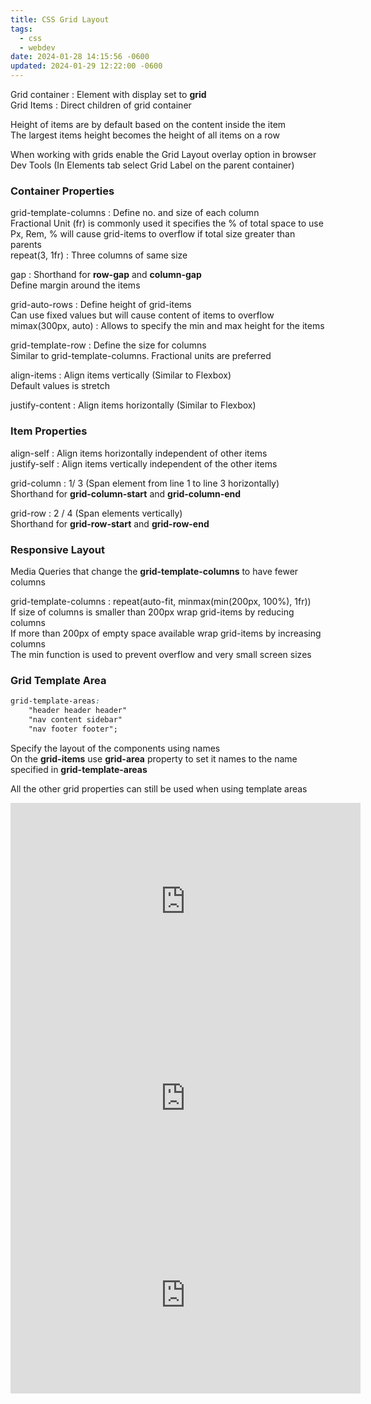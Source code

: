 ```yaml
---
title: CSS Grid Layout
tags:
  - css
  - webdev
date: 2024-01-28 14:15:56 -0600
updated: 2024-01-29 12:22:00 -0600
---
```


Grid container : Element with display set to **grid**  
Grid Items : Direct children of grid container

Height of items are by default based on the content inside the item  
The largest items height becomes the height of all items on a row

When working with grids enable the Grid Layout overlay option in browser Dev Tools (In Elements tab select Grid Label on the parent container)

### Container Properties

grid-template-columns : Define no. and size of each column  
Fractional Unit (fr) is commonly used it specifies the % of total space to use  
Px, Rem, % will cause grid-items to overflow if total size greater than parents  
repeat(3, 1fr) : Three columns of same size

gap : Shorthand for **row-gap** and **column-gap**  
Define margin around the items

grid-auto-rows : Define height of grid-items  
Can use fixed values but will cause content of items to overflow  
mimax(300px, auto) : Allows to specify the min and max height for the items

grid-template-row : Define the size for columns  
Similar to grid-template-columns. Fractional units are preferred

align-items : Align items vertically (Similar to Flexbox)  
Default values is stretch

justify-content : Align items horizontally (Similar to Flexbox)

### Item Properties

align-self : Align items horizontally independent of other items  
justify-self : Align items vertically independent of the other items

grid-column : 1/ 3 (Span element from line 1 to line 3  horizontally)  
Shorthand for **grid-column-start** and **grid-column-end**

grid-row : 2 / 4 (Span elements vertically)  
Shorthand for **grid-row-start** and **grid-row-end**

### Responsive Layout

Media Queries that change the **grid-template-columns** to have fewer columns

grid-template-columns : repeat(auto-fit, minmax(min(200px, 100%), 1fr))  
If size of columns is smaller than 200px wrap grid-items by reducing columns  
If more than 200px of empty space available wrap grid-items by increasing columns  
The min function is used to prevent overflow and very small screen sizes

### Grid Template Area

````css
grid-template-areas:
	"header header header"
	"nav content sidebar"
	"nav footer footer";
````

Specify the layout of the components using names  
On the **grid-items** use **grid-area** property to set it names to the name specified in **grid-template-areas**

All the other grid properties can still be used when using template areas

<iframe width="560" height="315" src="https://www.youtube-nocookie.com/embed/0xMQfnTU6oo?si=JcgVJ37ye8EEqlLy" title="YouTube video player" frameborder="0" allow="accelerometer; autoplay; clipboard-write; encrypted-media; gyroscope; picture-in-picture; web-share" allowfullscreen></iframe>

<iframe width="560" height="315" src="https://www.youtube-nocookie.com/embed/rg7Fvvl3taU?si=rRfd1BEffhbh6dvJ" title="YouTube video player" frameborder="0" allow="accelerometer; autoplay; clipboard-write; encrypted-media; gyroscope; picture-in-picture; web-share" allowfullscreen></iframe>

<iframe width="560" height="315" src="https://www.youtube-nocookie.com/embed/videoseries?si=Kp1eKWXewQZhUf1W&amp;list=PLu8EoSxDXHP5CIFvt9-ze3IngcdAc2xKG" title="YouTube video player" frameborder="0" allow="accelerometer; autoplay; clipboard-write; encrypted-media; gyroscope; picture-in-picture; web-share" allowfullscreen></iframe>
